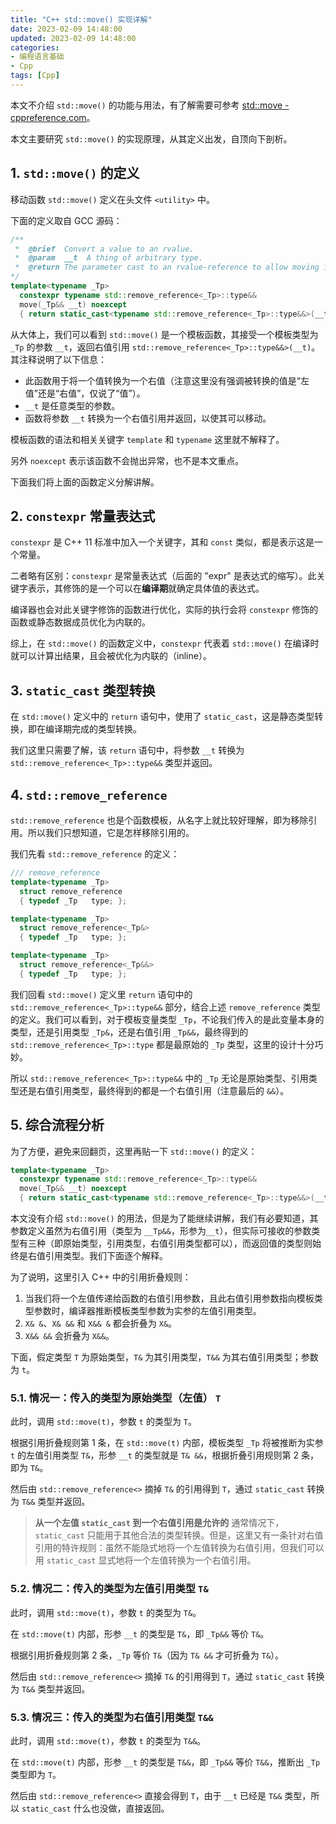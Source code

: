 ```yaml
---
title: "C++ std::move() 实现详解"
date: 2023-02-09 14:48:00
updated: 2023-02-09 14:48:00
categories:
- 编程语言基础
- Cpp
tags: [Cpp]
---
```


本文不介绍 `std::move()` 的功能与用法，有了解需要可参考 [std::move - cppreference.com](https://en.cppreference.com/w/cpp/utility/move)。

本文主要研究 `std::move()` 的实现原理，从其定义出发，自顶向下剖析。





## 1. `std::move()` 的定义

移动函数 `std::move()` 定义在头文件 `<utility>` 中。

下面的定义取自 GCC 源码：

```cpp
/**
 *  @brief  Convert a value to an rvalue.
 *  @param  __t  A thing of arbitrary type.
 *  @return The parameter cast to an rvalue-reference to allow moving it.
*/
template<typename _Tp>
  constexpr typename std::remove_reference<_Tp>::type&&
  move(_Tp&& __t) noexcept
  { return static_cast<typename std::remove_reference<_Tp>::type&&>(__t); }
```

从大体上，我们可以看到 `std::move()` 是一个模板函数，其接受一个模板类型为 `_Tp` 的参数 `__t`，返回右值引用 `std::remove_reference<_Tp>::type&&>(__t)`。其注释说明了以下信息：

* 此函数用于将一个值转换为一个右值（注意这里没有强调被转换的值是“左值”还是“右值”，仅说了“值”）。
* `__t` 是任意类型的参数。
* 函数将参数 `__t` 转换为一个右值引用并返回，以使其可以移动。



模板函数的语法和相关关键字 `template` 和 `typename` 这里就不解释了。

另外 `noexcept` 表示该函数不会抛出异常，也不是本文重点。



下面我们将上面的函数定义分解讲解。





## 2. `constexpr` 常量表达式



`constexpr` 是 C++ 11 标准中加入一个关键字，其和 `const` 类似，都是表示这是一个常量。

二者略有区别：`constexpr` 是常量表达式（后面的 "expr" 是表达式的缩写）。此关键字表示，其修饰的是一个可以在**编译期**就确定具体值的表达式。

编译器也会对此关键字修饰的函数进行优化，实际的执行会将 `constexpr` 修饰的函数或静态数据成员优化为内联的。

综上，在 `std::move()` 的函数定义中，`constexpr` 代表着 `std::move()` 在编译时就可以计算出结果，且会被优化为内联的（inline）。



## 3. `static_cast` 类型转换



在 `std::move()` 定义中的 `return` 语句中，使用了 `static_cast`，这是静态类型转换，即在编译期完成的类型转换。

我们这里只需要了解，该 `return` 语句中，将参数 `__t` 转换为 `std::remove_reference<_Tp>::type&&` 类型并返回。





## 4. `std::remove_reference`

`std::remove_reference` 也是个函数模板，从名字上就比较好理解，即为移除引用。所以我们只想知道，它是怎样移除引用的。

我们先看 `std::remove_reference` 的定义：



```cpp
/// remove_reference
template<typename _Tp>
  struct remove_reference
  { typedef _Tp   type; };

template<typename _Tp>
  struct remove_reference<_Tp&>
  { typedef _Tp   type; };

template<typename _Tp>
  struct remove_reference<_Tp&&>
  { typedef _Tp   type; };
```



我们回看 `std::move()` 定义里 `return` 语句中的 `std::remove_reference<_Tp>::type&&` 部分，结合上述 `remove_reference` 类型的定义。我们可以看到，对于模板变量类型 `_Tp`，不论我们传入的是此变量本身的类型，还是引用类型 `_Tp&`，还是右值引用 `_Tp&&`，最终得到的 `std::remove_reference<_Tp>::type` 都是最原始的 `_Tp` 类型，这里的设计十分巧妙。



所以 `std::remove_reference<_Tp>::type&&` 中的 `_Tp` 无论是原始类型、引用类型还是右值引用类型，最终得到的都是一个右值引用（注意最后的 `&&`）。







## 5. 综合流程分析



为了方便，避免来回翻页，这里再贴一下 `std::move()` 的定义：

```cpp
template<typename _Tp>
  constexpr typename std::remove_reference<_Tp>::type&&
  move(_Tp&& __t) noexcept
  { return static_cast<typename std::remove_reference<_Tp>::type&&>(__t); }
```



本文没有介绍 `std::move()` 的用法，但是为了能继续讲解，我们有必要知道，其参数定义虽然为右值引用（类型为 `__Tp&&`，形参为`__t`），但实际可接收的参数类型有三种（即原始类型，引用类型，右值引用类型都可以），而返回值的类型则始终是右值引用类型。我们下面逐个解释。



为了说明，这里引入 C++ 中的引用折叠规则：

1. 当我们将一个左值传递给函数的右值引用参数，且此右值引用参数指向模板类型参数时，编译器推断模板类型参数为实参的左值引用类型。
2. `X& &`、`X& &&` 和 `X&& &` 都会折叠为 `X&`。
3. `X&& &&` 会折叠为 `X&&`。



下面，假定类型 `T` 为原始类型，`T&` 为其引用类型，`T&&` 为其右值引用类型；参数为 `t`。



### 5.1. 情况一：传入的类型为原始类型（左值） `T`

此时，调用 `std::move(t)`，参数 `t` 的类型为 `T`。

根据引用折叠规则第 1 条，在 `std::move(t)` 内部，模板类型 `_Tp` 将被推断为实参 `t` 的左值引用类型 `T&`，形参 `__t` 的类型就是 `T& &&`，根据折叠引用规则第 2 条，即为 `T&`。

然后由 `std::remove_reference<>` 摘掉 `T&` 的引用得到 `T`，通过 `static_cast` 转换为 `T&&` 类型并返回。





> **从一个左值 `static_cast` 到一个右值引用是允许的**
> 通常情况下，`static_cast` 只能用于其他合法的类型转换。但是，这里又有一条针对右值引用的特许规则：虽然不能隐式地将一个左值转换为右值引用，但我们可以用 `static_cast` 显式地将一个左值转换为一个右值引用。

### 5.2. 情况二：传入的类型为左值引用类型 `T&`

此时，调用 `std::move(t)`，参数 `t` 的类型为 `T&`。

在 `std::move(t)` 内部，形参 `__t` 的类型是 `T&`，即 `_Tp&&` 等价 `T&`。

根据引用折叠规则第 2 条，`_Tp` 等价 `T&`（因为 `T& &&` 才可折叠为 `T&`）。

然后由 `std::remove_reference<>` 摘掉 `T&` 的引用得到 `T`，通过 `static_cast` 转换为 `T&&` 类型并返回。







### 5.3. 情况三：传入的类型为右值引用类型 `T&&`



此时，调用 `std::move(t)`，参数 `t` 的类型为 `T&&`。

在 `std::move(t)` 内部，形参 `__t` 的类型是 `T&&`，即 `_Tp&&` 等价 `T&&`，推断出 `_Tp` 类型即为 `T`。

然后由 `std::remove_reference<>` 直接会得到 `T`，由于 `__t` 已经是 `T&&` 类型，所以 `static_cast` 什么也没做，直接返回。
